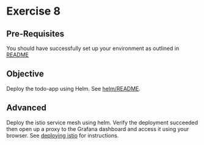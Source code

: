 # Exercise 8 #

## Pre-Requisites ##

You should have successfully set up your environment as outlined in [README](./README.md)

## Objective ##

Deploy the todo-app using Helm.  See [helm/README](../../helm/README.md).

## Advanced ##

Deploy the istio service mesh using helm.  Verify the deployment succeeded then open up a proxy to the Grafana dashboard and access it using your browser.
See [deploying istio](../../helm/deploying-istio.md) for instructions.
